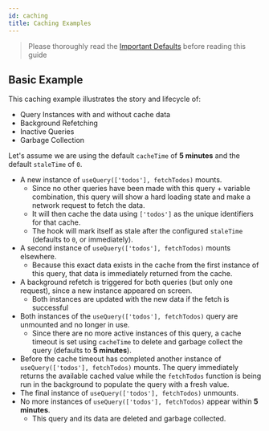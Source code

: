```yaml
---
id: caching
title: Caching Examples
---
```


> Please thoroughly read the [Important Defaults](./important-defaults) before reading this guide

## Basic Example

This caching example illustrates the story and lifecycle of:

- Query Instances with and without cache data
- Background Refetching
- Inactive Queries
- Garbage Collection

Let's assume we are using the default `cacheTime` of **5 minutes** and the default `staleTime` of `0`.

- A new instance of `useQuery(['todos'], fetchTodos)` mounts.
  - Since no other queries have been made with this query + variable combination, this query will show a hard loading state and make a network request to fetch the data.
  - It will then cache the data using `['todos']` as the unique identifiers for that cache.
  - The hook will mark itself as stale after the configured `staleTime` (defaults to `0`, or immediately).
- A second instance of `useQuery(['todos'], fetchTodos)` mounts elsewhere.
  - Because this exact data exists in the cache from the first instance of this query, that data is immediately returned from the cache.
- A background refetch is triggered for both queries (but only one request), since a new instance appeared on screen.
  - Both instances are updated with the new data if the fetch is successful
- Both instances of the `useQuery(['todos'], fetchTodos)` query are unmounted and no longer in use.
  - Since there are no more active instances of this query, a cache timeout is set using `cacheTime` to delete and garbage collect the query (defaults to **5 minutes**).
- Before the cache timeout has completed another instance of `useQuery(['todos'], fetchTodos)` mounts. The query immediately returns the available cached value while the `fetchTodos` function is being run in the background to populate the query with a fresh value.
- The final instance of `useQuery(['todos'], fetchTodos)` unmounts.
- No more instances of `useQuery(['todos'], fetchTodos)` appear within **5 minutes**.
  - This query and its data are deleted and garbage collected.
